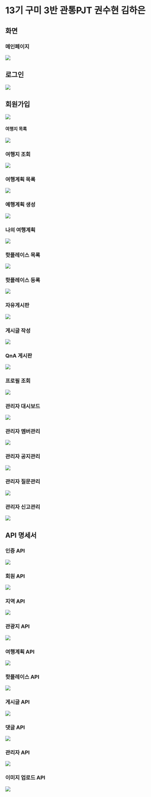 # 13기 구미 3반 관통PJT 권수현 김하은

## 화면

### 메인페이지

![](./Docs/화면%20설계서/홈페이지.png)

## 로그인

![](./Docs/화면%20설계서/로그인.png)

## 회원가입

![](./Docs/화면%20설계서/회원가입.png)

#### 여행지 목록

![](./Docs/화면%20설계서/여행지%20목록.png)

### 여행지 조회

![](./Docs/화면%20설계서/여행지%20조회.png)

### 여행계획 목록

![](./Docs/화면%20설계서/여행계획%20목록.png)

### 예행계획 생성

![](./Docs/화면%20설계서/여행계획%20생성.png)

### 나의 여행계획

![](./Docs/화면%20설계서/나의%20여행계획.png)

### 핫플레이스 목록

![](./Docs/화면%20설계서/핫플레이스%20목록.png)

### 핫플레이스 등록

![](./Docs/화면%20설계서/핫플레이스%20등록.png)

### 자유게시판

![](./Docs/화면%20설계서/자유게시판.png)

### 게시글 작성

![](./Docs/화면%20설계서/게시글%20작성.png)

### QnA 게시판

![](./Docs/화면%20설계서/QnA게시판.png)

### 프로필 조회

![](./Docs/화면%20설계서/프로필%20조회.png)

### 관리자 대시보드

![](./Docs/화면%20설계서/관리자%20대시보드.png)

### 관리자 멤버관리

![](./Docs/화면%20설계서/관리자%20멤버관리.png)

### 관리자 공지관리

![](./Docs/화면%20설계서/관리자%20공지관리.png)

### 관리자 질문관리

![](./Docs/화면%20설계서/관리자%20질문관리.png)

### 관리자 신고관리

![](./Docs/화면%20설계서/관리자%20신고관리.png)

## API 명세서

### 인증 API

![](./Docs/API%20명세서/인증API.png)

### 회원 API

![](./Docs/API%20명세서/회원API.png)

### 지역 API

![](./Docs/API%20명세서/지역API.png)

### 관광지 API

![](./Docs/API%20명세서/관광지API.png)

### 여행계획 API

![](./Docs/API%20명세서/여행계획API.png)

### 핫플레이스 API

![](./Docs/API%20명세서/핫플레이스API.png)

### 게시글 API

![](./Docs/API%20명세서/게시글API.png)

### 댓글 API

![](./Docs/API%20명세서/게시글댓글API.png)

### 관리자 API

![](./Docs/API%20명세서/관리자API.png)

### 이미지 업로드 API

![](./Docs/API%20명세서/업로드API.png)

